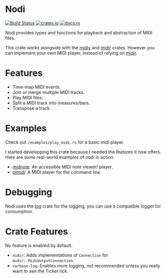 # Nodi

[![Build Status](https://github.com/insomnimus/nodi/actions/workflows/main.yml/badge.svg)](https://github.com/insomnimus/nodi/actions)
 [![crates.io](https://img.shields.io/crates/v/nodi.svg)](https://crates.io/crates/nodi)
 [![docs.rs](https://docs.rs/nodi/badge.svg)](https://docs.rs/nodi/)

Nodi provides types and functions for playback and abstraction of MIDI files.
 
This crate works alongside with the [midly][] and [midir][] crates. 
However you can implement your own MIDI player, instead of relying on [midir][].

# Features

-	Time-map MIDI events.
-	Join or merge multiple MIDI tracks.
-	Play MIDI files.
 -	Split a MIDI track into measures/bars.
-	Transpose a track.

# Examples
Check out `/examples/play_midi.rs` for a basic midi player.

I started developping this crate because I needed the features it now offers.
Here are some real-world examples of nodi in action:

-	[midnote][]: An accessible MIDI note viewer/ player.
-	[plmidi][]: A MIDI player for the command line.

# Debugging
Nodi uses the [log][] crate for the logging; you can use a compatible logger for consumption.

# Crate Features
No feature is enabled by default.

-  `midir`: Adds implementations of `Connection` for `midir::MidiOutputConnection`.
-  `verbose-log`: Enables more logging, not recommended unless you really want to see the Ticker tick.

[midir]: https://crates.io/crates/midir
[midly]: https://crates.io/crates/midly
[plmidi]: https://github.com/insomnimus/plmidi
[midnote]: https://github.com/insomnimus/midnote
[log]: https://docs.rs/log/
